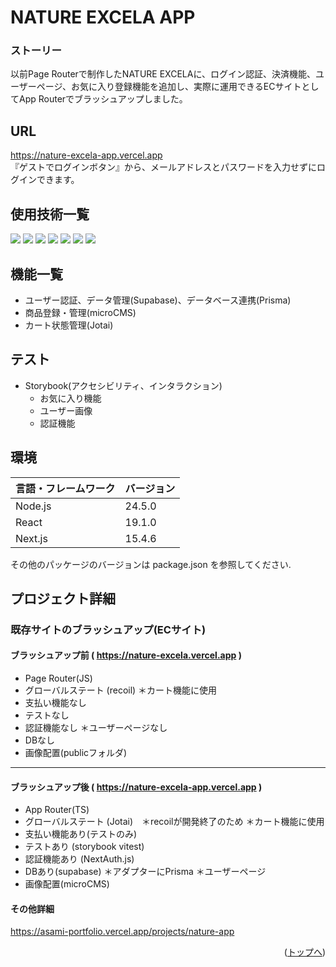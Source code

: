 <div id="top"></div>

# NATURE EXCELA APP
### ストーリー
<!-- プロジェクトについて -->
以前Page Routerで制作したNATURE EXCELAに、ログイン認証、決済機能、ユーザーページ、お気に入り登録機能を追加し、実際に運用できるECサイトとしてApp Routerでブラッシュアップしました。

## URL
https://nature-excela-app.vercel.app
 <br >
『ゲストでログインボタン』から、メールアドレスとパスワードを入力せずにログインできます。

## 使用技術一覧

<!-- シールド一覧 -->
<!-- 該当するプロジェクトの中から任意のものを選ぶ-->
<p style="display: inline">
  <!-- フロントエンドの言語一覧 -->
  <img src="https://img.shields.io/badge/-typescript-000000?style=for-the-badge&logo=typescript&logoColor=FFE500">
  <!-- フロントエンドのフレームワーク一覧 -->
  <img src="https://img.shields.io/badge/-react-000000?style=for-the-badge&logo=react&logoColor=61DAFB">
  <img src="https://img.shields.io/badge/-Next.js-000000.svg?logo=next.js&style=for-the-badge">
  <img src="https://img.shields.io/badge/-prisma-000000?style=for-the-badge&logo=prisma&logoColor=2D3748">
  <img src="https://img.shields.io/badge/-stripe-000000?style=for-the-badge&logo=stripe&logoColor=635BFF">
  <img src="https://img.shields.io/badge/-cssmodules-000000?style=for-the-badge&logo=cssmodules&logoColor=000000">
  <img src="https://img.shields.io/badge/-supabase-000000?style=for-the-badge&logo=supabase&logoColor=3FCF8E">
  <!-- バックエンドの言語一覧 -->
  <!-- ミドルウェア一覧 -->
  <!-- インフラ一覧 -->
</p>

## 機能一覧
- ユーザー認証、データ管理(Supabase)、データベース連携(Prisma)
- 商品登録・管理(microCMS)
- カート状態管理(Jotai)

<!-- 
- ユーザー登録、ログイン機能(devise)
- 投稿機能
  - 画像投稿(refile)
  - 位置情報検索機能(geocoder)
- いいね機能(Ajax)
  - ランキング機能
- コメント機能(Ajax)
- フォロー機能(Ajax)
- ページネーション機能(kaminari)
  - 無限スクロール(Ajax)
- 検索機能(ransack)
-->

## テスト
- Storybook(アクセシビリティ、インタラクション)
  - お気に入り機能
  - ユーザー画像
  - 認証機能

## 環境

<!-- 言語、フレームワーク、ミドルウェア、インフラの一覧とバージョンを記載 -->

| 言語・フレームワーク  | バージョン |
| --------------------- | ---------- |
| Node.js               | 24.5.0    |
| React                 | 19.1.0     |
| Next.js               | 15.4.6     |

その他のパッケージのバージョンは package.json を参照してください. 


## プロジェクト詳細
### 既存サイトのブラッシュアップ(ECサイト)
#### ブラッシュアップ前 ( https://nature-excela.vercel.app )
- Page Router(JS)
- グローバルステート (recoil) ＊カート機能に使用
- 支払い機能なし
- テストなし
- 認証機能なし ＊ユーザーページなし
- DBなし
- 画像配置(publicフォルダ)
--------------------------------------------
#### ブラッシュアップ後 ( https://nature-excela-app.vercel.app )
- App Router(TS)
- グローバルステート (Jotai)　＊recoilが開発終了のため ＊カート機能に使用
- 支払い機能あり(テストのみ)
- テストあり (storybook vitest)
- 認証機能あり (NextAuth.js)
- DBあり(supabase) ＊アダプターにPrisma ＊ユーザーページ
- 画像配置(microCMS)

#### その他詳細
https://asami-portfolio.vercel.app/projects/nature-app

<p align="right">(<a href="#top">トップへ</a>)</p>
